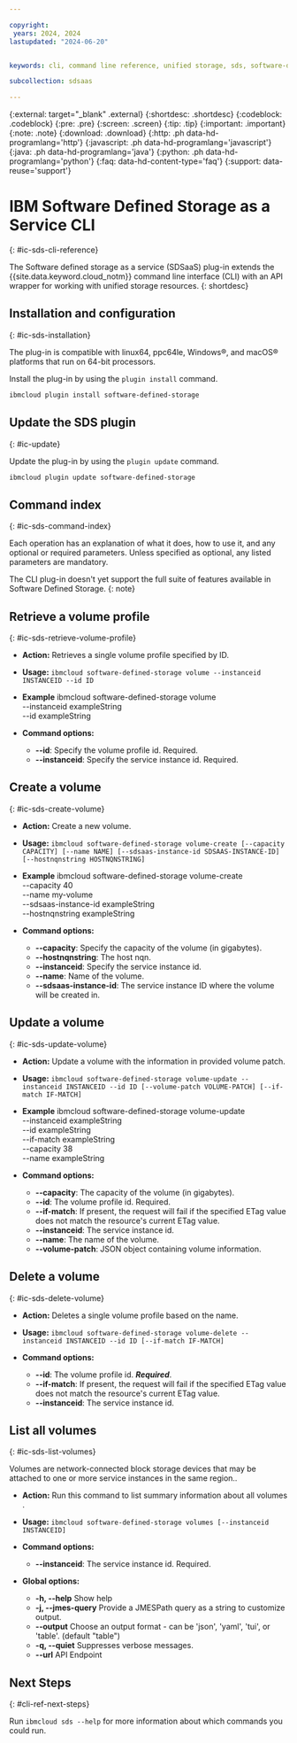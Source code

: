 ```yaml
---

copyright:
 years: 2024, 2024
lastupdated: "2024-06-20"


keywords: cli, command line reference, unified storage, sds, software-defined-storage

subcollection: sdsaas

---
```

{:external: target="_blank" .external}
{:shortdesc: .shortdesc}
{:codeblock: .codeblock}
{:pre: .pre}
{:screen: .screen}
{:tip: .tip}
{:important: .important}
{:note: .note}
{:download: .download}
{:http: .ph data-hd-programlang='http'}
{:javascript: .ph data-hd-programlang='javascript'}
{:java: .ph data-hd-programlang='java'}
{:python: .ph data-hd-programlang='python'}
{:faq: data-hd-content-type='faq'}
{:support: data-reuse='support'}

# IBM Software Defined Storage as a Service CLI
{: #ic-sds-cli-reference}

The Software defined storage as a service (SDSaaS) plug-in extends the {{site.data.keyword.cloud_notm}} command line interface (CLI) with an API wrapper for working with unified storage resources.
{: shortdesc}

## Installation and configuration
{: #ic-sds-installation}

The plug-in is compatible with linux64, ppc64le, Windows&reg;, and macOS&reg; platforms that run on 64-bit processors.

Install the plug-in by using the `plugin install` command.

```sh
ibmcloud plugin install software-defined-storage
```


## Update the SDS plugin
{: #ic-update}

Update the plug-in by using the `plugin update` command.

```sh
ibmcloud plugin update software-defined-storage
```

## Command index
{: #ic-sds-command-index}

Each operation has an explanation of what it does, how to use it, and any optional or required parameters. Unless specified as optional, any listed parameters are mandatory.

The CLI plug-in doesn't yet support the full suite of features available in Software Defined Storage.
{: note}

## Retrieve a volume profile
{: #ic-sds-retrieve-volume-profile}

* **Action:** Retrieves a single volume profile specified by ID.
* **Usage:** `ibmcloud software-defined-storage volume --instanceid INSTANCEID --id ID`

* **Example**
	  ibmcloud software-defined-storage volume \
	    --instanceid exampleString \
	    --id exampleString

* **Command options:**
	* **--id**: Specify the volume profile id. Required.
	* **--instanceid**: Specify the service instance id. Required.

## Create a volume
{: #ic-sds-create-volume}

* **Action:** Create a new volume.
* **Usage:** `ibmcloud software-defined-storage volume-create [--capacity CAPACITY] [--name NAME] [--sdsaas-instance-id SDSAAS-INSTANCE-ID] [--hostnqnstring HOSTNQNSTRING]`

* **Example**
	  ibmcloud software-defined-storage volume-create \
	    --capacity 40 \
	    --name my-volume \
	    --sdsaas-instance-id exampleString \
	    --hostnqnstring exampleString

* **Command options:**
	* **--capacity**: Specify the capacity of the volume (in gigabytes).
	* **--hostnqnstring**: The host nqn.
	* **--instanceid**: Specify the service instance id.
	* **--name**: Name of the volume.
	* **--sdsaas-instance-id**: The service instance ID where the volume will be created in.


## Update a volume
{: #ic-sds-update-volume}

* **Action:** Update a volume with the information in provided volume patch.
* **Usage:** `ibmcloud software-defined-storage volume-update --instanceid INSTANCEID --id ID [--volume-patch VOLUME-PATCH] [--if-match IF-MATCH]`

* **Example**
	ibmcloud software-defined-storage volume-update \
	  --instanceid exampleString \
	  --id exampleString \
	  --if-match exampleString \
	  --capacity 38 \
	  --name exampleString

* **Command options:**
	* **--capacity**: The capacity of the volume (in gigabytes).
	* **--id**: The volume profile id. Required.
	* **--if-match**: If present, the request will fail if the specified ETag value does not match the resource's current ETag value.
	* **--instanceid**: The service instance id.
	* **--name**: The name of the volume.
	* **--volume-patch**: JSON object containing volume information.


## Delete a volume
{: #ic-sds-delete-volume}

* **Action:** Deletes a single volume profile based on the name.
* **Usage:** `ibmcloud software-defined-storage volume-delete --instanceid INSTANCEID --id ID [--if-match IF-MATCH]`

* **Command options:**
	* **--id**: The volume profile id. _**Required**_.
	* **--if-match**: If present, the request will fail if the specified ETag value does not match the resource's current ETag value.
	* **--instanceid**: The service instance id.


## List all volumes
{: #ic-sds-list-volumes}

Volumes are network-connected block storage devices that may be attached to one or more service instances in the same region..

* **Action:** Run this command to list summary information about all volumes  .
* **Usage:** `ibmcloud software-defined-storage volumes [--instanceid INSTANCEID]`

* **Command options:**
	* **--instanceid**: The service instance id. Required.

* **Global options:**
	* **-h, --help** Show help
	* **-j, --jmes-query** Provide a JMESPath query as a string to customize output.
	* **--output** Choose an output format - can be 'json', 'yaml', 'tui', or 'table'. (default "table")
	* **-q, --quiet** Suppresses verbose messages.
	* **--url** API Endpoint

## Next Steps
{: #cli-ref-next-steps}

Run `ibmcloud sds --help` for more information about which commands you could run.
